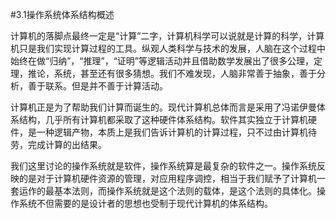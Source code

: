 #3.1操作系统体系结构概述

计算机的落脚点最终一定是“计算”二字，计算机科学可以说就是计算的科学，计算机只是我们实现计算过程的工具。纵观人类科学与技术的发展，人脑在这个过程中始终在做“归纳”，“推理”，“证明”等逻辑活动并且借助数学发展出了很多公理，定理，推论，系统，甚至还有很多猜想。我们不难发现，人脑非常善于抽象，善于分析，善于联系。但是并不善于计算活动。

计算机正是为了帮助我们计算而诞生的。现代计算机总体而言是采用了冯诺伊曼体系结构，几乎所有计算机都采取了这种硬件体系结构。软件其实独立于计算机硬件，是一种逻辑产物，本质上是我们告诉计算机的计算过程，只不过由计算机待劳，完成计算的出结果。

我们这里讨论的操作系统就是软件，操作系统算是最复杂的软件之一。操作系统反映的是对于计算机硬件资源的管理，对应用程序调控，相当于我们赋予了计算机一套运作的最基本法则，而操作系统就是这个法则的载体，是这个法则的具体化。操作系统不但需要的是设计者的思想也受制于现代计算机的体系结构。

